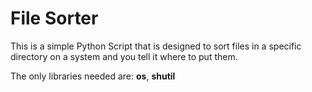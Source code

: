 # File Sorter
This is a simple Python Script that is designed to sort files in a specific directory on a system and you tell it where to put them.

The only libraries needed are:
**os**,
**shutil**
